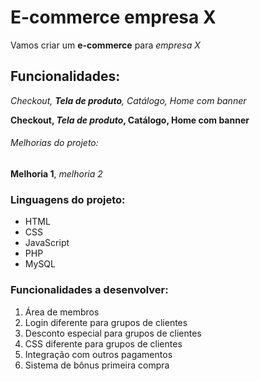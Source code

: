 # E-commerce empresa X

Vamos criar um **e-commerce** para *empresa X*

## Funcionalidades:

_Checkout, **Tela de produto**, Catálogo, Home com banner_ 

**Checkout, _Tela de produto_, Catálogo, Home com banner**

###### Melhorias do projeto:

__Melhoria 1__, _melhoria 2_

### Linguagens do projeto:

* HTML
* CSS
* JavaScript
* PHP
* MySQL

### Funcionalidades a desenvolver:

1. Área de membros
 1. Login diferente para grupos de clientes
 2. Desconto especial para grupos de clientes
 3. CSS diferente para grupos de clientes
2. Integração com outros pagamentos
3. Sistema de bônus primeira compra